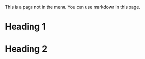 <!-- ---
permalink: /non-menu-page/
title: "Page not in menu"
excerpt: "This is a page not in th emain menu"
author_profile: true
redirect_from:
  - "/nmp/"
  - "/nmp.html"
--- -->

This is a page not in the menu. You can use markdown in this page.

Heading 1
======

Heading 2
======

